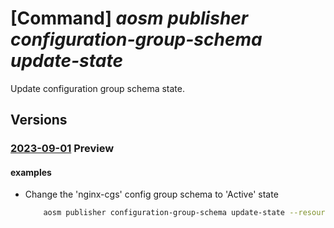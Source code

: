 # [Command] _aosm publisher configuration-group-schema update-state_

Update configuration group schema state.

## Versions

### [2023-09-01](/Resources/mgmt-plane/L3N1YnNjcmlwdGlvbnMve30vcmVzb3VyY2Vncm91cHMve30vcHJvdmlkZXJzL21pY3Jvc29mdC5oeWJyaWRuZXR3b3JrL3B1Ymxpc2hlcnMve30vY29uZmlndXJhdGlvbmdyb3Vwc2NoZW1hcy97fS91cGRhdGVzdGF0ZQ==/2023-09-01.xml) **Preview**

<!-- mgmt-plane /subscriptions/{}/resourcegroups/{}/providers/microsoft.hybridnetwork/publishers/{}/configurationgroupschemas/{}/updatestate 2023-09-01 -->

#### examples

- Change the 'nginx-cgs' config group schema to 'Active' state
    ```bash
        aosm publisher configuration-group-schema update-state --resource-group contoso-aosm --publisher-name contoso --name nginx-cgs --version-state Active
    ```
